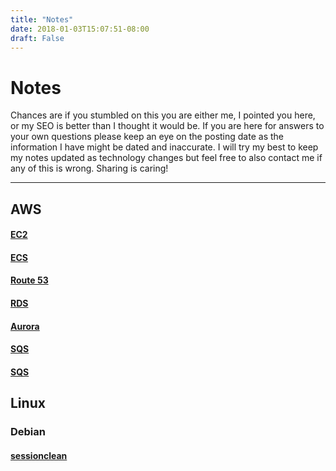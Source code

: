 ```yaml
---
title: "Notes"
date: 2018-01-03T15:07:51-08:00
draft: False
---
```


# Notes

Chances are if you stumbled on this you are either me, I pointed you here, or my SEO is better than I thought it would be. If you are here for answers to your own questions please keep an eye on the posting date as the information I have might be dated and inaccurate. I will try my best to keep my notes updated as technology changes but feel free to also contact me if any of this is wrong. Sharing is caring!

___

## AWS
#### [EC2](/aws/ec2)
#### [ECS](/aws/ecs)
#### [Route 53](/aws/route53)
#### [RDS](/aws/rds)
#### [Aurora](/aws/aurora)
#### [SQS](/aws/sqs)
#### [SQS](/aws/swf)

## Linux
### Debian
#### [sessionclean](/linux/debian/sessionclean)